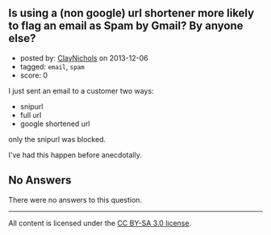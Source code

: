 ## Is using a (non google) url shortener more likely to flag an email as Spam by Gmail? By anyone else?

- posted by: [ClayNichols](https://stackexchange.com/users/-1/3534-claynichols) on 2013-12-06
- tagged: `email`, `spam`
- score: 0

<p>I just sent an email to a customer two ways: </p>

<ul>
<li>snipurl </li>
<li>full url </li>
<li>google shortened url</li>
</ul>

<p>only the snipurl was blocked.</p>

<p>I've had this happen before anecdotally.</p>


## No Answers

There were no answers to this question.


---

All content is licensed under the [CC BY-SA 3.0 license](https://creativecommons.org/licenses/by-sa/3.0/).
